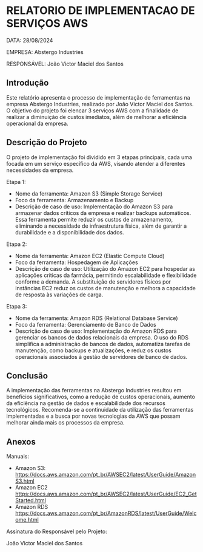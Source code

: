 # RELATORIO DE IMPLEMENTACAO DE SERVIÇOS AWS

DATA: 28/08/2024

EMPRESA: Abstergo Industries

RESPONSÁVEL: João Victor Maciel dos Santos

## Introdução

Este relatório apresenta o processo de implementação de ferramentas na empresa Abstergo Industries, realizado por João Victor Maciel dos Santos. O objetivo do projeto foi elencar 3 serviços AWS com a finalidade de realizar a diminuição de custos imediatos, além de melhorar a eficiência operacional da empresa.

## Descrição do Projeto

O projeto de implementação foi dividido em 3 etapas principais, cada uma focada em um serviço específico da AWS, visando atender a diferentes necessidades da empresa.

Etapa 1:

- Nome da ferramenta: Amazon S3 (Simple Storage Service)
- Foco da ferramenta: Armazenamento e Backup
- Descrição de caso de uso: Implementação do Amazon S3 para armazenar dados críticos da empresa e realizar backups automáticos. Essa ferramenta permite reduzir os custos de armazenamento, eliminando a necessidade de infraestrutura física, além de garantir a durabilidade e a disponibilidade dos dados.

Etapa 2:

- Nome da ferramenta: Amazon EC2 (Elastic Compute Cloud)
- Foco da ferramenta: Hospedagem de Aplicações
- Descrição de caso de uso: Utilização do Amazon EC2 para hospedar as aplicações críticas da farmácia, permitindo escalabilidade e flexibilidade conforme a demanda. A substituição de servidores físicos por instâncias EC2 reduz os custos de manutenção e melhora a capacidade de resposta às variações de carga.

Etapa 3:

- Nome da ferramenta: Amazon RDS (Relational Database Service)
- Foco da ferramenta: Gerenciamento de Banco de Dados
- Descrição de caso de uso: Implementação do Amazon RDS para gerenciar os bancos de dados relacionais da empresa. O uso do RDS simplifica a administração de bancos de dados, automatiza tarefas de manutenção, como backups e atualizações, e reduz os custos operacionais associados à gestão de servidores de banco de dados.

## Conclusão

A implementação das ferramentas na Abstergo Industries resultou em benefícios significativos, como a redução de custos operacionais, aumento da eficiência na gestão de dados e escalabilidade dos recursos tecnológicos. Recomenda-se a continuidade da utilização das ferramentas implementadas e a busca por novas tecnologias da AWS que possam melhorar ainda mais os processos da empresa.

## Anexos

Manuais:

- Amazon S3: https://docs.aws.amazon.com/pt_br/AWSEC2/latest/UserGuide/AmazonS3.html
- Amazon EC2 https://docs.aws.amazon.com/pt_br/AWSEC2/latest/UserGuide/EC2_GetStarted.html
- Amazon RDS https://docs.aws.amazon.com/pt_br/AmazonRDS/latest/UserGuide/Welcome.html

Assinatura do Responsável pelo Projeto:

João Victor Maciel dos Santos
